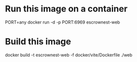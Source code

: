 # Run this image on a container

PORT=any
docker run -d -p PORT:6969 escrownest-web

# Build this image
docker build -t escrownest-web -f docker/vite/Dockerfile ./web 